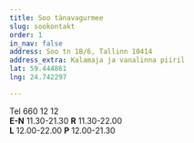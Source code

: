```yaml
---
title: Soo tänavagurmee
slug: sookontakt
order: 1
in_nav: false
address: Soo tn 1B/6, Tallinn 10414
address_extra: Kalamaja ja vanalinna piiril
lat: 59.444861
lng: 24.742297

---
```

Tel 660 12 12  
**E-N** 11.30-21.30 **R** 11.30-22.00  
**L** 12.00-22.00 **P** 12.00-21.30